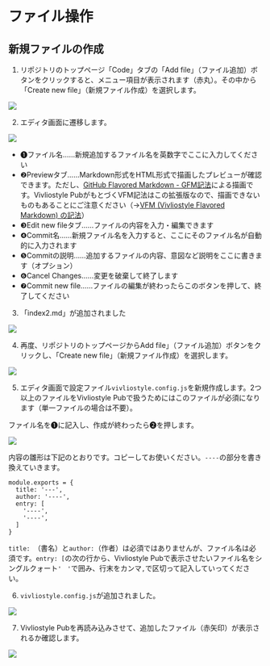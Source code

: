 # ファイル操作

## 新規ファイルの作成

1. リポジトリのトップページ「Code」タブの「Add file」（ファイル追加）ボタンをクリックすると、メニュー項目が表示されます（赤丸）。その中から「Create new file」（新規ファイル作成）を選択します。

![ ](images/file-operation/adding-a-new-file/fig-1.png)

2. エディタ画面に遷移します。

![ ](images/file-operation/adding-a-new-file/fig-2.png)

- ❶ファイル名……新規追加するファイル名を英数字でここに入力してください
- ❷Previewタブ……Markdown形式をHTML形式で描画したプレビューが確認できます。ただし、[GitHub Flavored Markdown - GFM記法](https://docs.github.com/ja/github/writing-on-github/getting-started-with-writing-and-formatting-on-github/basic-writing-and-formatting-syntax)による描画です。Vivliostyle PubがもとづくVFM記法はこの拡張版なので、描画できないものもあることにご注意ください（→[VFM (Vivliostyle Flavored Markdown) の記法]()）
- ❸Edit new fileタブ……ファイルの内容を入力・編集できます
- ❹Commit名……新規ファイル名を入力すると、ここにそのファイル名が自動的に入力されます
- ❺Commitの説明……追加するファイルの内容、意図など説明をここに書きます（オプション）
- ❻Cancel Changes……変更を破棄して終了します
- ❼Commit new file……ファイルの編集が終わったらこのボタンを押して、終了してください

3. 「index2.md」が追加されました

![ ](images/file-operation/adding-a-new-file/fig-3.png)

4. 再度、リポジトリのトップページからAdd file」（ファイル追加）ボタンをクリックし、「Create new file」（新規ファイル作成）を選択します。

![ ](images/file-operation/adding-a-new-file/fig-4.png)

5. エディタ画面で設定ファイル`vivliostyle.config.js`を新規作成します。2つ以上のファイルをVivliostyle Pubで扱うためにはこのファイルが必須になります（単一ファイルの場合は不要）。

ファイル名を❶に記入し、作成が終わったら❷を押します。

![ ](images/file-operation/adding-a-new-file/fig-5.png)

内容の雛形は下記のとおりです。コピーしてお使いください。`----`の部分を書き換えていきます。

```
module.exports = {
  title: '---',
  author: '----',
  entry: [
    '----',
    '----',
  ]
}
```
`title: `（書名）と`author:`（作者）は必須ではありませんが、ファイル名は必須です。`entry: [`の次の行から、Vivliostyle Pubで表示させたいファイル名をシングルクォート`'　'`で囲み、行末をカンマ`,`で区切って記入していってください。

6. `vivliostyle.config.js`が追加されました。

![ ](images/file-operation/adding-a-new-file/fig-6.png)

7. Vivliostyle Pubを再読み込みさせて、追加したファイル（赤矢印）が表示されるか確認します。

![ ](images/file-operation/adding-a-new-file/fig-7.png)